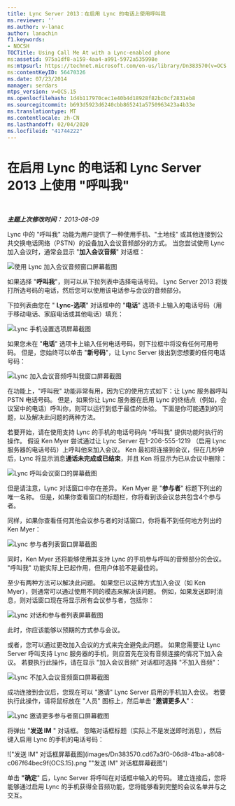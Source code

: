 ```yaml
---
title: Lync Server 2013：在启用 Lync 的电话上使用呼叫我
ms.reviewer: ''
ms.author: v-lanac
author: lanachin
f1.keywords:
- NOCSH
TOCTitle: Using Call Me At with a Lync-enabled phone
ms:assetid: 975a1df8-a159-4aa4-a991-5972a535998e
ms:mtpsurl: https://technet.microsoft.com/en-us/library/Dn383570(v=OCS.15)
ms:contentKeyID: 56470326
ms.date: 07/23/2014
manager: serdars
mtps_version: v=OCS.15
ms.openlocfilehash: 1d4b117970cec1e40b4d18928f82bc0cf2831eb8
ms.sourcegitcommit: b693d5923d6240cbb865241a5750963423a4b33e
ms.translationtype: MT
ms.contentlocale: zh-CN
ms.lasthandoff: 02/04/2020
ms.locfileid: "41744222"
---
```

<div data-xmlns="http://www.w3.org/1999/xhtml">

<div class="topic" data-xmlns="http://www.w3.org/1999/xhtml" data-msxsl="urn:schemas-microsoft-com:xslt" data-cs="http://msdn.microsoft.com/en-us/">

<div data-asp="http://msdn2.microsoft.com/asp">

# <a name="using-call-me-at-with-a-lync-enabled-phone-and-lync-server-2013"></a>在启用 Lync 的电话和 Lync Server 2013 上使用 "呼叫我"

</div>

<div id="mainSection">

<div id="mainBody">

<span> </span>

_**主题上次修改时间：** 2013-08-09_

Lync 中的 "呼叫我" 功能为用户提供了一种使用手机、"土地线" 或其他连接到公共交换电话网络（PSTN）的设备加入会议音频部分的方式。 当您尝试使用 Lync 加入会议时，通常会显示 "**加入会议音频**" 对话框：

![使用 Lync 加入会议音频窗口屏幕截图](images/Dn383570.e28f17f0-9f17-44ef-b893-f4ef132f47ac(OCS.15).png "使用 Lync 加入会议音频窗口屏幕截图")

如果选择 "**呼叫我**"，则可以从下拉列表中选择电话号码。 Lync Server 2013 将拨打所选号码的电话，然后您可以使用该电话参与会议的音频部分。

下拉列表由您在 " **Lync-选项**" 对话框中的 "**电话**" 选项卡上输入的电话号码（用于移动电话、家庭电话或其他电话）填充：

![Lync 手机设置选项屏幕截图](images/Dn383570.03d2f25d-49e2-47b4-b1e9-b1614fc0c11c(OCS.15).png "Lync 手机设置选项屏幕截图")

如果您未在 "**电话**" 选项卡上输入任何电话号码，则下拉框中将没有任何可用号码。 但是，您始终可以单击 "**新号码**"，让 Lync Server 拨出到您想要的任何电话号码：

![Lync 加入会议音频呼叫我窗口屏幕截图](images/Dn383570.27f2ac7a-cc1c-465c-b145-202ad03af4f2(OCS.15).png "Lync 加入会议音频呼叫我窗口屏幕截图")

在功能上，"呼叫我" 功能非常有用，因为它的使用方式如下：让 Lync 服务器呼叫 PSTN 电话号码。 但是，如果你让 Lync 服务器在启用 Lync 的终结点（例如，会议室中的电话）呼叫你，则可以运行到低于最佳的体验。 下面是你可能遇到的问题，以及解决此问题的两种方法。

若要开始，请在使用支持 Lync 的手机的电话号码向 "呼叫我" 提供功能时执行的操作。 假设 Ken Myer 尝试通过让 Lync Server 在1-206-555-1219 （启用 Lync 服务器的电话号码）上呼叫他来加入会议。 Ken 最初将连接到会议，但在几秒钟后，Lync 将显示消息**通话未完成或已结束**，并且 Ken 将显示为已从会议中删除：

![Lync 呼叫会议窗口的屏幕截图](images/Dn383570.c2a81727-8751-41b5-946a-03a1b75b9d95(OCS.15).png "Lync 呼叫会议窗口的屏幕截图")

但是请注意，Lync 对话窗口中存在差异。 Ken Myer 是 "**参与者**" 标题下列出的唯一名称。 但是，如果你查看窗口的标题栏，你将看到该会议总共包含4个参与者。

同样，如果你查看任何其他会议参与者的对话窗口，你将看不到任何地方列出的 Ken Myer：

![Lync 参与者列表窗口屏幕截图](images/Dn383570.fa5990cf-2694-402c-ac06-946aa66b6837(OCS.15).png "Lync 参与者列表窗口屏幕截图")

同时，Ken Myer 还将能够使用其支持 Lync 的手机参与呼叫的音频部分的会议。 "呼叫我" 功能实际上已起作用，但用户体验不是最佳的。

至少有两种方法可以解决此问题。 如果您已以这种方式加入会议（如 Ken Myer），则通常可以通过使用不同的模态来解决该问题。 例如，如果发送即时消息，则对话窗口现在将显示所有会议参与者，包括你：

![Lync 对话和参与者列表屏幕截图](images/Dn383570.9b5ff6d6-9f73-467c-99a7-ef3aa8bd7e7a(OCS.15).png "Lync 对话和参与者列表屏幕截图")

此时，你应该能够以预期的方式参与会议。

或者，您可以通过更改加入会议的方式来完全避免此问题。 如果您需要让 Lync Server 呼叫支持 Lync 服务器的手机，则应首先在没有音频连接的情况下加入会议。 若要执行此操作，请在显示 "加入会议音频" 对话框时选择 "不加入音频"：

![Lync 不加入会议音频窗口屏幕截图](images/Dn383570.280a148d-cce5-4b02-87f9-9f78f17a81c1(OCS.15).png "Lync 不加入会议音频窗口屏幕截图")

成功连接到会议后，您现在可以 "邀请" Lync Server 启用的手机加入会议。 若要执行此操作，请将鼠标放在 "人员" 图标上，然后单击 "**邀请更多人**"：

![Lync 邀请更多参与者窗口屏幕截图](images/Dn383570.69b81b29-d1d2-4ed3-acb6-e37dd18e3d86(OCS.15).png "Lync 邀请更多参与者窗口屏幕截图")

将弹出 "**发送 IM** " 对话框。 忽略对话框标题（实际上不是发送即时消息），然后键入启用 Lync 的手机的电话号码：

!["发送 IM" 对话框屏幕截图](images/Dn383570.cd67a3f0-06d8-41ba-a808-c067f64bec9f(OCS.15).png ""发送 IM" 对话框屏幕截图")

单击 **"确定**" 后，Lync Server 将呼叫在对话框中输入的号码。 建立连接后，您将能够通过启用 Lync 的手机获得全音频功能，您将能够看到完整的会议名单并与之交互。

</div>

<span> </span>

</div>

</div>

</div>

